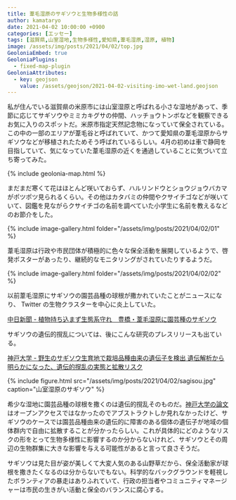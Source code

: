 ```yaml
---
title: 葦毛湿原のサギソウと生物多様性の話
author: kamataryo
date: 2021-04-02 10:00:00 +0900
categories: [エッセー]
tags: [滋賀県,山室湿地,生物多様性,愛知県,葦毛湿原,湿原, 植物]
image: /assets/img/posts/2021/04/02/top.jpg
GeoloniaEmbed: true
GeoloniaPlugins:
  - fixed-map-plugin
GeoloniaAttributes:
  - key: geojson
    value: /assets/geojson/2021-04-02-visiting-imo-wet-land.geojson
---
```


私が住んでいる滋賀県の米原市には山室湿原と呼ばれる小さな湿地があって、季節に応じてサギソウやミミカキグサの仲間、ハッチョウトンボなどを観察できるお気に入りのスポットだ。米原市指定天然記念物になっていて保全されている。この中の一部のエリアが葦毛谷と呼ばれていて、かつて愛知県の葦毛湿原からサギソウなどが移植されたためそう呼ばれているらしい。4月の初めは車で静岡を目指していて、気になっていた葦毛湿原の近くを通過していることに気づいて立ち寄ってみた。

{% include geolonia-map.html %}

まだまだ寒くて花はほとんど咲いておらず、ハルリンドウとショウジョウバカマがポツポツ見られるくらい。その他はカタバミの仲間やクサイチゴなどが咲いていて、図鑑を見ながらクサイチゴの名前を調べていた小学生に名前を教えるなどのお節介をした。

{% include image-gallery.html folder="/assets/img/posts/2021/04/02/01" %}

葦毛湿原は行政や市民団体が積極的に色々な保全活動を展開しているようで、啓発ポスターがあったり、継続的なモニタリングがされていたりするようだ。

{% include image-gallery.html folder="/assets/img/posts/2021/04/02/02" %}

以前葦毛湿原にサギソウの園芸品種の球根が撒かれていたことがニュースになり、 Twitter の生物クラスターを中心に炎上していた。

[中日新聞 - 植物持ち込まず生態系守れ　豊橋・葦毛湿原に園芸種のサギソウ](https://www.chunichi.co.jp/article/110280)

サギソウの遺伝的撹乱については、後にこんな研究のプレスリリースも出ている。

[神戸大学 - 野生のサギソウ生育地で栽培品種由来の遺伝子を検出 遺伝解析から明らかになった、遺伝的撹乱の実態と拡散リスク](https://www.kobe-u.ac.jp/research_at_kobe/NEWS/news/2021_04_13_01.html)

{% include figure.html src="/assets/img/posts/2021/04/02/sagisou.jpg" caption="山室湿原のサギソウ" %}

希少な湿地に園芸品種の球根を撒くのは遺伝的撹乱そのものだ。[神戸大学の論文](https://link.springer.com/article/10.1007%2Fs10531-021-02174-y)はオープンアクセスではなかったのでアブストラクトしか見れなかったけど、サギソウのケースでは園芸品種由来の遺伝的に障害のある個体の遺伝子が地域の個体群内で自由に拡散することが分かったらしい。これが具体的にどのようなリスクの形をとって生物多様性に影響するのか分からないけれど、サギソウとその周辺の生物群集に大きな影響を与える可能性があると言って良さそうだ。

サギソウは見た目が姿が美しくて大変人気のある山野草だから、保全活動家が球根を撒きたくなるのは分からないでもない。科学的なバックグラウンドを軽視したボランティアの暴走はありふれていて、行政の担当者やコミュニティマネージャーは市民の生きがい活動と保全のバランスに腐心する。
